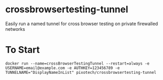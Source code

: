 # crossbrowsertesting-tunnel
Easily run a named tunnel for cross browser testing on private firewalled networks


# To Start

`docker run --name=crossBrowserTestingTunnel --restart=always -e USERNAME=email@example.com -e AUTHKEY=123456789 -e TUNNELNAME="DisplayNameInList" pixotech/crossbrowsertesting-tunnel`
